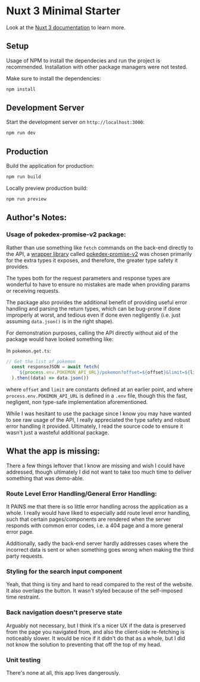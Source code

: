# Nuxt 3 Minimal Starter

Look at the [Nuxt 3 documentation](https://nuxt.com/docs/getting-started/introduction) to learn more.

## Setup

Usage of NPM to install the dependecies and run the project is recommended. Installation with
other package managers were not tested.

Make sure to install the dependencies:

```bash
npm install
````
## Development Server

Start the development server on `http://localhost:3000`:

```bash
npm run dev
```

## Production

Build the application for production:
```bash
npm run build
```

Locally preview production build:

```bash
npm run preview
```

## Author's Notes:

### Usage of pokedex-promise-v2 package:
Rather than use something like `fetch` commands on the back-end directly to the API,
a [wrapper library](https://pokeapi.co/docs/v2) called [pokedex-promise-v2](https://github.com/PokeAPI/pokedex-promise-v2) 
was chosen primarily for the extra types it exposes, and therefore, the greater type safety it provides.

The types both for the request parameters and response types are wonderful to have 
to ensure no mistakes are made when providing params or receiving requests.

The package also provides the additional benefit of providing useful error handling and parsing the return types, 
which can be bug-prone if done improperly at worst, and tedious even if done even negligently 
(i.e. just assuming `data.json()` is in the right shape).

For demonstration purposes, calling the API directly without aid of the package would have looked something like:

In `pokemon.get.ts`:
```ts 
// Get the list of pokemon
  const responseJSON = await fetch(
    `${process.env.POKEMON_API_URL}/pokemon?offset=${offset}&limit=${limit}`
  ).then((data) => data.json())
```
where `offset` and `limit` are constants defined at an earlier point, 
and where `process.env.POKEMON_API_URL` is defined in a `.env` file, though this the
fast, negligent, non type-safe implementation aforementioned.

While I was hesitant to use the package since I know you may have wanted to see raw usage of the API, 
I really appreciated the type safety and robust error handling it provided.
Ultimately, I read the source code to ensure it wasn't just a wasteful additional package.

## What the app is missing:

There a few things leftover that I know are missing and wish I could have addressed, 
though ultimately I did not want to take too much
time to deliver something that was demo-able. 

### Route Level Error Handling/General Error Handling: 
It PAINS me that there is so little error handling across the application as a whole. I really would have liked to 
especially add route level error handling, such that certain pages/components are rendered when the server responds with 
common error codes, i.e. a 404 page and a more general error page.

Additionally, sadly the back-end server hardly addresses cases where the incorrect data 
is sent or when something goes wrong when making the third party requests. 

### Styling for the search input component
Yeah, that thing is tiny and hard to read compared to the rest of the website. It also overlaps the button. 
It wasn't styled because of the self-imposed time restraint.

### Back navigation doesn't preserve state
Arguably not necessary, but I think it's a nicer UX if the data is preserved from the page you navigated from,
and also the client-side re-fetching is noticeably slower. It would be nice if it didn't do that as a whole,
but I did not know the solution to preventing that off the top of my head.

### Unit testing
There's none at all, this app lives dangerously. 